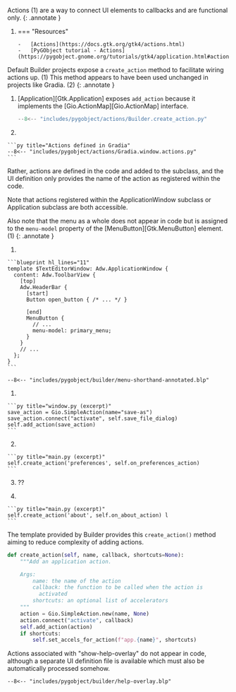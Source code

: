 Actions (1) are a way to connect UI elements to callbacks and are functional only.
{: .annotate }

1.  === "Resources"

        -   [Actions](https://docs.gtk.org/gtk4/actions.html)
        -   [PyGObject tutorial - Actions](https://pygobject.gnome.org/tutorials/gtk4/application.html#actions)

Default Builder projects expose a `create_action` method to facilitate wiring actions up. (1)
This method appears to have been used unchanged in projects like Gradia. (2)
{: .annotate }

1.  [Application][Gtk.Application] exposes `add_action` because it implements the [Gio.ActionMap][Gio.ActionMap] interface.


    ```py title="Generated by Builder"
    --8<-- "includes/pygobject/actions/Builder.create_action.py"
    ```

2.  

    ```py title="Actions defined in Gradia"
    --8<-- "includes/pygobject/actions/Gradia.window.actions.py"
    ```

Rather, actions are defined in the code and added to the subclass, and the UI definition only provides the name of the action as registered within the code.

Note that actions registered within the ApplicationWindow subclass or Application subclass are both accessible.

Also note that the menu as a whole does not appear in code but is assigned to the `menu-model` property of the [MenuButton][Gtk.MenuButton] element. (1)
{: .annotate }

1.  

    ```blueprint hl_lines="11"
    template $TextEditorWindow: Adw.ApplicationWindow {
      content: Adw.ToolbarView {
        [top]
        Adw.HeaderBar {
          [start]
          Button open_button { /* ... */ }

          [end]
          MenuButton {
            // ...
            menu-model: primary_menu;
          }
        }
        // ...
      };
    }
    ```

```blueprint title="window.blp (excerpt)"
--8<-- "includes/pygobject/builder/menu-shorthand-annotated.blp"
```

1.  

    ```py title="window.py (excerpt)"
    save_action = Gio.SimpleAction(name="save-as")
    save_action.connect("activate", self.save_file_dialog)
    self.add_action(save_action)
    ```

2.  

    ```py title="main.py (excerpt)"
    self.create_action('preferences', self.on_preferences_action)
    ```

3. ??

4.  

    ```py title="main.py (excerpt)"
    self.create_action('about', self.on_about_action) l
    ```


The template provided by Builder provides this `create_action()` method aiming to reduce complexity of adding actions.

```py title="main.py create_action(excerpt)"
def create_action(self, name, callback, shortcuts=None):
    """Add an application action.

    Args:
        name: the name of the action
        callback: the function to be called when the action is
          activated
        shortcuts: an optional list of accelerators
    """
    action = Gio.SimpleAction.new(name, None)
    action.connect("activate", callback)
    self.add_action(action)
    if shortcuts:
        self.set_accels_for_action(f"app.{name}", shortcuts)
```

Actions associated with "show-help-overlay" do not appear in code, although a separate UI definition file is available which must also be automatically processed somehow.

```blueprint
--8<-- "includes/pygobject/builder/help-overlay.blp"
```
